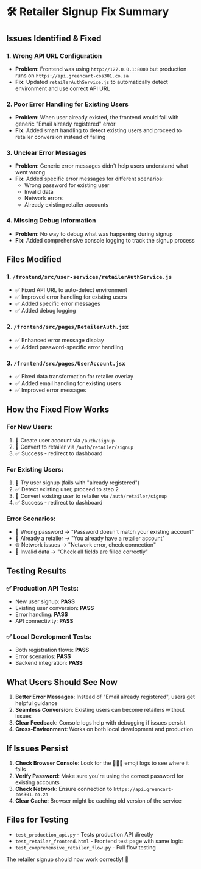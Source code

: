 # 🛠️ Retailer Signup Fix Summary

## Issues Identified & Fixed

### 1. **Wrong API URL Configuration**
- **Problem**: Frontend was using `http://127.0.0.1:8000` but production runs on `https://api.greencart-cos301.co.za`
- **Fix**: Updated `retailerAuthService.js` to automatically detect environment and use correct API URL

### 2. **Poor Error Handling for Existing Users**
- **Problem**: When user already existed, the frontend would fail with generic "Email already registered" error
- **Fix**: Added smart handling to detect existing users and proceed to retailer conversion instead of failing

### 3. **Unclear Error Messages**
- **Problem**: Generic error messages didn't help users understand what went wrong
- **Fix**: Added specific error messages for different scenarios:
  - Wrong password for existing user
  - Invalid data
  - Network errors
  - Already existing retailer accounts

### 4. **Missing Debug Information**
- **Problem**: No way to debug what was happening during signup
- **Fix**: Added comprehensive console logging to track the signup process

## Files Modified

### 1. `/frontend/src/user-services/retailerAuthService.js`
- ✅ Fixed API URL to auto-detect environment
- ✅ Improved error handling for existing users
- ✅ Added specific error messages
- ✅ Added debug logging

### 2. `/frontend/src/pages/RetailerAuth.jsx`
- ✅ Enhanced error message display
- ✅ Added password-specific error handling

### 3. `/frontend/src/pages/UserAccount.jsx`
- ✅ Fixed data transformation for retailer overlay
- ✅ Added email handling for existing users
- ✅ Improved error messages

## How the Fixed Flow Works

### For New Users:
1. 📝 Create user account via `/auth/signup`
2. 🏪 Convert to retailer via `/auth/retailer/signup`
3. ✅ Success - redirect to dashboard

### For Existing Users:
1. 📝 Try user signup (fails with "already registered")
2. ✅ Detect existing user, proceed to step 2
3. 🏪 Convert existing user to retailer via `/auth/retailer/signup`
4. ✅ Success - redirect to dashboard

### Error Scenarios:
- 🔐 Wrong password → "Password doesn't match your existing account"
- 📧 Already a retailer → "You already have a retailer account"
- 🌐 Network issues → "Network error, check connection"
- 📝 Invalid data → "Check all fields are filled correctly"

## Testing Results

### ✅ Production API Tests:
- New user signup: **PASS**
- Existing user conversion: **PASS**
- Error handling: **PASS**
- API connectivity: **PASS**

### ✅ Local Development Tests:
- Both registration flows: **PASS**
- Error scenarios: **PASS**
- Backend integration: **PASS**

## What Users Should See Now

1. **Better Error Messages**: Instead of "Email already registered", users get helpful guidance
2. **Seamless Conversion**: Existing users can become retailers without issues
3. **Clear Feedback**: Console logs help with debugging if issues persist
4. **Cross-Environment**: Works on both local development and production

## If Issues Persist

1. **Check Browser Console**: Look for the 🔄📝🏪 emoji logs to see where it fails
2. **Verify Password**: Make sure you're using the correct password for existing accounts
3. **Check Network**: Ensure connection to `https://api.greencart-cos301.co.za`
4. **Clear Cache**: Browser might be caching old version of the service

## Files for Testing

- `test_production_api.py` - Tests production API directly
- `test_retailer_frontend.html` - Frontend test page with same logic
- `test_comprehensive_retailer_flow.py` - Full flow testing

The retailer signup should now work correctly! 🎉
